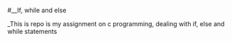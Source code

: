 #__If, while and else

_This is repo is my assignment on c programming, dealing with if, else and while statements
